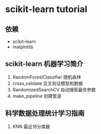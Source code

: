 # scikit-learn tutorial

## 依赖
- scikit-learn
- matplotlib

## scikit-learn 机器学习简介
1. RandomForestClassifier 随机森林 
2. cross_validate 交叉验证模型和数据 
3. RandomizedSearchCV 自动搜索最优参数
4. make_pipeline 创建管道

## 科学数据处理统计学习指南
1. KNN 最近邻分类器